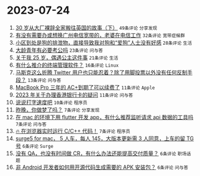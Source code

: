 # 2023-07-24

1. [30 岁从大厂裸辞全家搬往英国的故事（下）](https://www.v2ex.com/t/959091) `49条评论` `分享发现`
1. [有没有需要办或想换广州电信宽带的，老婆在电信工作](https://www.v2ex.com/t/959100) `32条评论` `宽带症候群`
1. [小区到处是狗的排泄物，直接导致我对狗和“爱狗”人士没有好感](https://www.v2ex.com/t/959099) `28条评论` `生活`
1. [大龄青年有必要考公吗](https://www.v2ex.com/t/959101) `23条评论` `问与答`
1. [关于我 25 岁，偶遇公主这件事](https://www.v2ex.com/t/959112) `21条评论` `生活`
1. [有什么推介的终端管理软件？](https://www.v2ex.com/t/959114) `16条评论` `Linux`
1. [马斯克这么折腾 Twitter 用户也只能忍着？除了用脚投票以外没有任何反制手段？](https://www.v2ex.com/t/959122) `13条评论` `问与答`
1. [MacBook Pro 三年的 AC+到期了可以续费了](https://www.v2ex.com/t/959110) `11条评论` `Apple`
1. [2023 年关于办理香港银行卡的疑问](https://www.v2ex.com/t/959108) `11条评论` `问与答`
1. [说说打字速度吧](https://www.v2ex.com/t/959115) `10条评论` `程序员`
1. [昨晚，你做梦了吗？](https://www.v2ex.com/t/959120) `7条评论` `分享发现`
1. [在 mac 的环境下用 flutter 开发 app，有什么推荐监听请求 api 数据的工具吗](https://www.v2ex.com/t/959102) `7条评论` `问与答`
1. [🔥 在浏览器实时运行 C/C++ 代码！](https://www.v2ex.com/t/959093) `7条评论` `程序员`
1. [surge5 for mac， 5 人车，每人 145，大版本更新需 3 人同意，上车的留 TG 号](https://www.v2ex.com/t/959106) `6条评论` `Surge`
1. [没有 QA，也没有时间做 CR，有什么办法还能提高交付质量？](https://www.v2ex.com/t/959103) `6条评论` `职场话题`
1. [非 Android 开发者如何用开源代码生成需要的 APK 安装包？](https://www.v2ex.com/t/959094) `6条评论` `问与答`
